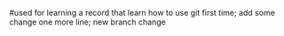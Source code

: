 #used for learning
a record that learn how to use git first time;
add some change
one more line;
new branch change
